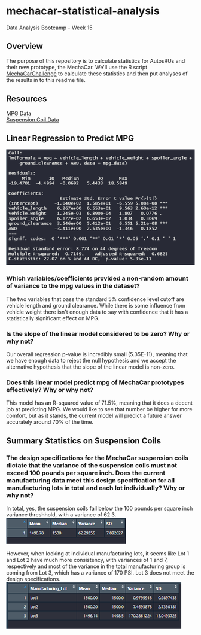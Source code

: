 # mechacar-statistical-analysis
Data Analysis Bootcamp - Week 15

## Overview
The purpose of this repository is to calculate statistics for AutosRUs and their new prototype, the MechaCar. We'll use the R script [MechaCarChallenge](MechaCarChallenge.R) to calculate these statistics and then put analyses of the results in to this readme file.

## Resources
[MPG Data](data/MechaCar_mpg.csv)<br>
[Suspension Coil Data](data/Suspension_Coil.csv)

## Linear Regression to Predict MPG

![LinearRegression](images/MPG_Multiple_LinearRegression.PNG)

### Which variables/coefficients provided a non-random amount of variance to the mpg values in the dataset?
The two variables that pass the standard 5% confidence level cutoff are vehicle length and ground clearance. While there is some influence from vehicle weight there isn't enough data to say with confidence that it has a statistically significant effect on MPG.

### Is the slope of the linear model considered to be zero? Why or why not?
Our overall regression p-value is incredibly small (5.35E-11), meaning that we have enough data to reject the null hypothesis and we accept the alternative hypothesis that the slope of the linear model is non-zero.

### Does this linear model predict mpg of MechaCar prototypes effectively? Why or why not?
This model has an R-squared value of 71.5%, meaning that it does a decent job at predicting MPG. We would like to see that number be higher for more comfort, but as it stands, the current model will predict a future answer accurately around 70% of the time.

## Summary Statistics on Suspension Coils

### The design specifications for the MechaCar suspension coils dictate that the variance of the suspension coils must not exceed 100 pounds per square inch. Does the current manufacturing data meet this design specification for all manufacturing lots in total and each lot individually? Why or why not?
In total, yes, the suspension coils fall below the 100 pounds per square inch variance threshhold, with a variance of 62.3.<br>
![Total_Summary](images/PSI_TotalSummary.PNG)

However, when looking at individual manufacturing lots, it seems like Lot 1 and Lot 2 have much more consistency, with variances of 1 and 7, respectively and most of the variance in the total manufacturing group is coming from Lot 3, which has a variance of 170 PSI. Lot 3 does not meet the design specifications.<br>
![Lot_Summary](images/PSI_LotSummary.PNG)